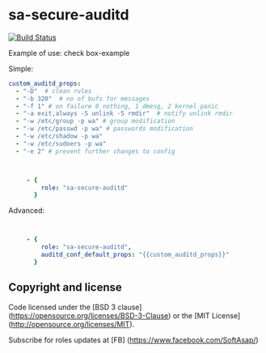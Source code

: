 sa-secure-auditd
================
[![Build Status](https://travis-ci.org/softasap/sa-secure-auditd.svg?branch=master)](https://travis-ci.org/softasap/sa-secure-auditd)


Example of use: check box-example

Simple:

```YAML
custom_auditd_props:
  - "-D"  # clean rules
  - "-b 320"  # no of bufs for messages
  - "-f 1" # on failure 0 nothing, 1 dmesg, 2 kernel panic
  - "-a exit,always -S unlink -S rmdir"  # notify unlink rmdir
  - "-w /etc/group -p wa" # group modification
  - "-w /etc/passwd -p wa" # passwords modification
  - "-w /etc/shadow -p wa"
  - "-w /etc/sudoers -p wa"  
  - "-e 2" # prevent further changes to config

```

```YAML


     - {
         role: "sa-secure-auditd"
       }

```


Advanced:

```YAML


     - {
         role: "sa-secure-auditd",
         auditd_conf_default_props: "{{custom_auditd_props}}"
       }


```

Copyright and license
---------------------

Code licensed under the [BSD 3 clause] (https://opensource.org/licenses/BSD-3-Clause) or the [MIT License] (http://opensource.org/licenses/MIT).

Subscribe for roles updates at [FB] (https://www.facebook.com/SoftAsap/)
